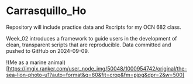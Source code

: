 # Carrasquillo_Ho

Repository will include practice data and Rscripts for my OCN 682 class.

Week_02 introduces a framework to guide users in the development of clean, transparent scripts that are reproducible. Data committed and pushed to GitHub on 2024-09-09.

!(Me as a marine animal)[https://imgix.ranker.com/user_node_img/50048/1000954742/original/the-sea-lion-photo-u1?auto=format&q=60&fit=crop&fm=pjpg&dpr=2&w=500]



